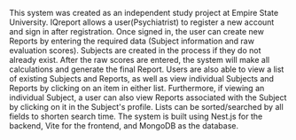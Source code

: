 This system was created as an independent study project at Empire State University. IQreport allows a user(Psychiatrist) to register a new account and sign in after registration. Once signed in, the user can create new Reports by entering the required data (Subject information and raw evaluation scores). Subjects are created in the process if they do not already exist. After the raw scores are entered, the system will make all calculations and generate the final Report. Users are also able to view a list of existing Subjects and Reports, as well as view individual Subjects and Reports by clicking on an item in either list. Furthermore, if viewing an individual Subject, a user can also view Reports associated with the Subject by clicking on it in the Subject's profile. Lists can be sorted/searched by all fields to shorten search time. The system is built using Nest.js for the backend, Vite for the frontend, and MongoDB as the database.
